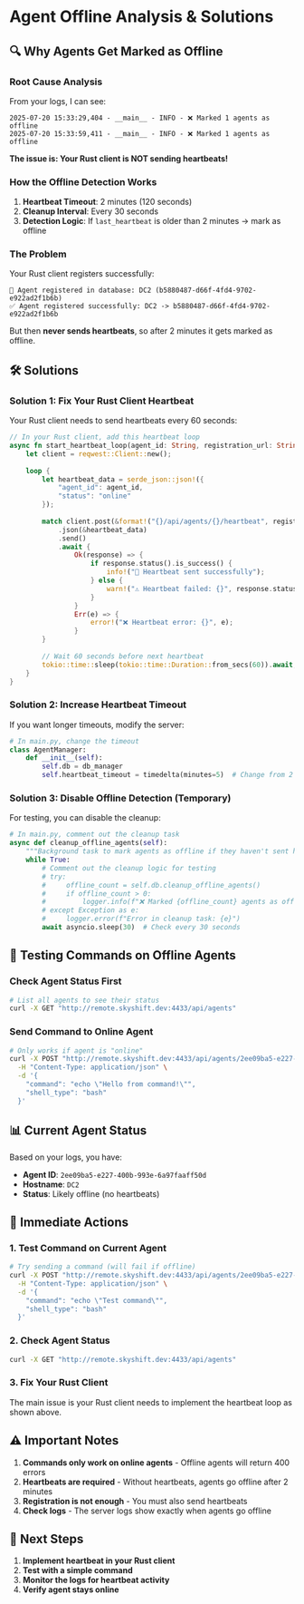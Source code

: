 # Agent Offline Analysis & Solutions

## 🔍 **Why Agents Get Marked as Offline**

### **Root Cause Analysis**

From your logs, I can see:
```
2025-07-20 15:33:29,404 - __main__ - INFO - ❌ Marked 1 agents as offline
2025-07-20 15:33:59,411 - __main__ - INFO - ❌ Marked 1 agents as offline
```

**The issue is: Your Rust client is NOT sending heartbeats!**

### **How the Offline Detection Works**

1. **Heartbeat Timeout**: 2 minutes (120 seconds)
2. **Cleanup Interval**: Every 30 seconds
3. **Detection Logic**: If `last_heartbeat` is older than 2 minutes → mark as offline

### **The Problem**

Your Rust client registers successfully:
```
🔗 Agent registered in database: DC2 (b5880487-d66f-4fd4-9702-e922ad2f1b6b)
✅ Agent registered successfully: DC2 -> b5880487-d66f-4fd4-9702-e922ad2f1b6b
```

But then **never sends heartbeats**, so after 2 minutes it gets marked as offline.

## 🛠️ **Solutions**

### **Solution 1: Fix Your Rust Client Heartbeat**

Your Rust client needs to send heartbeats every 60 seconds:

```rust
// In your Rust client, add this heartbeat loop
async fn start_heartbeat_loop(agent_id: String, registration_url: String) {
    let client = reqwest::Client::new();
    
    loop {
        let heartbeat_data = serde_json::json!({
            "agent_id": agent_id,
            "status": "online"
        });
        
        match client.post(&format!("{}/api/agents/{}/heartbeat", registration_url, agent_id))
            .json(&heartbeat_data)
            .send()
            .await {
                Ok(response) => {
                    if response.status().is_success() {
                        info!("💓 Heartbeat sent successfully");
                    } else {
                        warn!("⚠️ Heartbeat failed: {}", response.status());
                    }
                }
                Err(e) => {
                    error!("❌ Heartbeat error: {}", e);
                }
        }
        
        // Wait 60 seconds before next heartbeat
        tokio::time::sleep(tokio::time::Duration::from_secs(60)).await;
    }
}
```

### **Solution 2: Increase Heartbeat Timeout**

If you want longer timeouts, modify the server:

```python
# In main.py, change the timeout
class AgentManager:
    def __init__(self):
        self.db = db_manager
        self.heartbeat_timeout = timedelta(minutes=5)  # Change from 2 to 5 minutes
```

### **Solution 3: Disable Offline Detection (Temporary)**

For testing, you can disable the cleanup:

```python
# In main.py, comment out the cleanup task
async def cleanup_offline_agents(self):
    """Background task to mark agents as offline if they haven't sent heartbeat"""
    while True:
        # Comment out the cleanup logic for testing
        # try:
        #     offline_count = self.db.cleanup_offline_agents()
        #     if offline_count > 0:
        #         logger.info(f"❌ Marked {offline_count} agents as offline")
        # except Exception as e:
        #     logger.error(f"Error in cleanup task: {e}")
        await asyncio.sleep(30)  # Check every 30 seconds
```

## 🔧 **Testing Commands on Offline Agents**

### **Check Agent Status First**

```bash
# List all agents to see their status
curl -X GET "http://remote.skyshift.dev:4433/api/agents"
```

### **Send Command to Online Agent**

```bash
# Only works if agent is "online"
curl -X POST "http://remote.skyshift.dev:4433/api/agents/2ee09ba5-e227-400b-993e-6a97faaff50d/commands" \
  -H "Content-Type: application/json" \
  -d '{
    "command": "echo \"Hello from command!\"",
    "shell_type": "bash"
  }'
```

## 📊 **Current Agent Status**

Based on your logs, you have:
- **Agent ID**: `2ee09ba5-e227-400b-993e-6a97faaff50d`
- **Hostname**: `DC2`
- **Status**: Likely offline (no heartbeats)

## 🚀 **Immediate Actions**

### **1. Test Command on Current Agent**
```bash
# Try sending a command (will fail if offline)
curl -X POST "http://remote.skyshift.dev:4433/api/agents/2ee09ba5-e227-400b-993e-6a97faaff50d/commands" \
  -H "Content-Type: application/json" \
  -d '{
    "command": "echo \"Test command\"",
    "shell_type": "bash"
  }'
```

### **2. Check Agent Status**
```bash
curl -X GET "http://remote.skyshift.dev:4433/api/agents"
```

### **3. Fix Your Rust Client**
The main issue is your Rust client needs to implement the heartbeat loop as shown above.

## ⚠️ **Important Notes**

1. **Commands only work on online agents** - Offline agents will return 400 errors
2. **Heartbeats are required** - Without heartbeats, agents go offline after 2 minutes
3. **Registration is not enough** - You must also send heartbeats
4. **Check logs** - The server logs show exactly when agents go offline

## 🎯 **Next Steps**

1. **Implement heartbeat in your Rust client**
2. **Test with a simple command**
3. **Monitor the logs for heartbeat activity**
4. **Verify agent stays online** 
